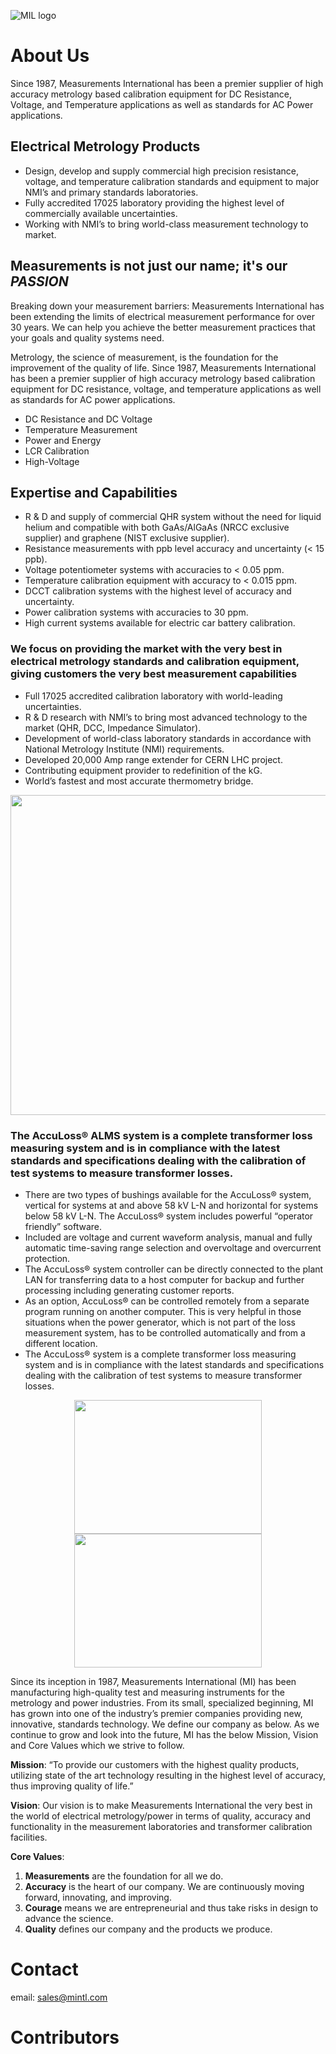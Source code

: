 ![MIL logo](https://mintl.eu/img/MIL_logo-RGB-300dpi.png)

# About Us
Since 1987, Measurements International has been a premier supplier of high accuracy metrology based calibration equipment for DC Resistance, Voltage, and Temperature applications as well as standards for AC Power applications.

## Electrical Metrology Products
* Design, develop and supply commercial high precision resistance, voltage, and temperature calibration standards and equipment to major NMI’s and primary standards laboratories.
* Fully accredited 17025 laboratory providing the highest level of commercially available uncertainties.
* Working with NMI’s to bring world-class measurement technology to market.

## Measurements is not just our name; it's our _**PASSION**_
Breaking down your measurement barriers: Measurements International has been extending the limits of electrical measurement performance for over 30 years. We can help you achieve the better measurement practices that your goals and quality systems need.

Metrology, the science of measurement, is the foundation for the improvement of the quality of life. Since 1987, Measurements International has been a premier supplier of high accuracy metrology based calibration equipment for DC resistance, voltage, and temperature applications as well as standards for AC power applications.

* DC Resistance and DC Voltage
* Temperature Measurement
* Power and Energy
* LCR Calibration
* High-Voltage

## Expertise and Capabilities
* R & D and supply of commercial QHR system without the need for liquid helium and compatible with both GaAs/AlGaAs (NRCC exclusive supplier) and graphene (NIST exclusive supplier).
* Resistance measurements with ppb level accuracy and uncertainty (< 15 ppb).
* Voltage potentiometer systems with accuracies to < 0.05 ppm.
* Temperature calibration equipment with accuracy to < 0.015 ppm.
* DCCT calibration systems with the highest level of accuracy and uncertainty.
* Power calibration systems with accuracies to 30 ppm.
* High current systems available for electric car battery calibration.

### We focus on providing the market with the very best in electrical metrology standards and calibration equipment, giving customers the very best measurement capabilities
* Full 17025 accredited calibration laboratory with world-leading uncertainties.
* R & D research with NMI’s to bring most advanced technology to the market (QHR, DCC, Impedance Simulator).
* Development of world-class laboratory standards in accordance with National Metrology Institute (NMI) requirements.
* Developed 20,000 Amp range extender for CERN LHC project.
* Contributing equipment provider to redefinition of the kG.
* World’s fastest and most accurate thermometry bridge.

<p align="center">
  <img width="716" height="512" src="https://mintl.com/wp-content/uploads/home-intro-banner.jpg">
</p>

### The AccuLoss® ALMS system is a complete transformer loss measuring system and is in compliance with the latest standards and specifications dealing with the calibration of test systems to measure transformer losses.
* There are two types of bushings available for the AccuLoss® system, vertical for systems at and above 58 kV L-N and horizontal for systems below 58 kV L-N. The AccuLoss® system includes powerful “operator friendly” software.
* Included are voltage and current waveform analysis, manual and fully automatic time-saving range selection and overvoltage and overcurrent protection.
* The AccuLoss® system controller can be directly connected to the plant LAN for transferring data to a host computer for backup and further processing including generating customer reports.
* As an option, AccuLoss® can be controlled remotely from a separate program running on another computer. This is very helpful in those situations when the power generator, which is not part of the loss measurement system, has to be controlled automatically and from a different location.
* The AccuLoss® system is a complete transformer loss measuring system and is in compliance with the latest standards and specifications dealing with the calibration of test systems to measure transformer losses.

<p align="center">
  <img width="300" height="214" src="https://mintl.com/wp-content/uploads/20160808_153815-300x169.jpg">
  <img width="300" height="214" src="https://mintl.com/wp-content/uploads/bushings-300x214.jpg">
</p>

Since its inception in 1987, Measurements International (MI) has been manufacturing high-quality test and measuring instruments for the metrology and power industries. From its small, specialized beginning, MI has grown into one of the industry’s premier companies providing new, innovative, standards technology. We define our company as below. As we continue to grow and look into the future, MI has the below Mission, Vision and Core Values which we strive to follow.

**Mission**: “To provide our customers with the highest quality products, utilizing state of the art technology resulting in the highest level of accuracy, thus improving quality of life.”

**Vision**: Our vision is to make Measurements International the very best in the world of electrical metrology/power in terms of quality, accuracy and functionality in the measurement laboratories and transformer calibration facilities.

**Core Values**:

1. **Measurements** are the foundation for all we do.
2. **Accuracy** is the heart of our company. We are continuously moving forward, innovating, and improving.
3. **Courage** means we are entrepreneurial and thus take risks in design to advance the science.
4. **Quality** defines our company and the products we produce.

# Contact
email: [sales@mintl.com](mailto:sales@mintl.com?subject=[Github]%20Source%20Han%20Sans)

# Contributors

<!--

**Here are some ideas to get you started:**

🙋‍♀️ A short introduction - what is your organization all about?
🌈 Contribution guidelines - how can the community get involved?
👩‍💻 Useful resources - where can the community find your docs? Is there anything else the community should know?
🍿 Fun facts - what does your team eat for breakfast?
🧙 Remember, you can do mighty things with the power of [Markdown](https://docs.github.com/github/writing-on-github/getting-started-with-writing-and-formatting-on-github/basic-writing-and-formatting-syntax)
-->
